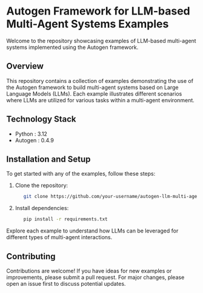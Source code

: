 # Autogen Framework for LLM-based Multi-Agent Systems Examples

Welcome to the repository showcasing examples of LLM-based multi-agent systems implemented using the Autogen framework.

## Overview

This repository contains a collection of examples demonstrating the use of the Autogen framework to build multi-agent systems based on Large Language Models (LLMs). Each example illustrates different scenarios where LLMs are utilized for various tasks within a multi-agent environment.

## Technology Stack

- Python : 3.12
- Autogen : 0.4.9

## Installation and Setup

To get started with any of the examples, follow these steps:

1. Clone the repository:
   ```bash
      git clone https://github.com/your-username/autogen-llm-multi-agent-examples.git cd autogen-llm-multi-agent-examples
   ```
2. Install dependencies:
   ```bash
      pip install -r requirements.txt
   ```

Explore each example to understand how LLMs can be leveraged for different types of multi-agent interactions.

## Contributing

Contributions are welcome! If you have ideas for new examples or improvements, please submit a pull request. For major changes, please open an issue first to discuss potential updates.
